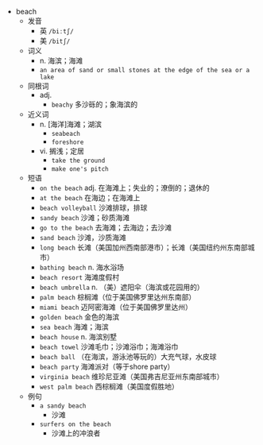 - beach
  - 发音
    - 英 `/biːtʃ/`
    - 美 `/bitʃ/`
  - 词义
    - n. 海滨；海滩
    - `an area of sand or small stones at the edge of the sea or a lake`
  - 同根词
    - adj.
      - `beachy` 多沙砾的；象海滨的
  - 近义词
    - n. [海洋]海滩；湖滨
      - `seabeach`
      - `foreshore`
    - vi. 搁浅；定居
      - `take the ground`
      - `make one's pitch`
  - 短语
    - `on the beach` adj. 在海滩上；失业的；潦倒的；退休的 
    - `at the beach` 在海边；在海滩上 
    - `beach volleyball` 沙滩排球，排球 
    - `sandy beach` 沙滩；砂质海滩 
    - `go to the beach` 去海滩；去海边；去沙滩 
    - `sand beach` 沙滩，沙质海滩 
    - `long beach` 长滩（美国加州西南部港市）；长滩（美国纽约州东南部城市） 
    - `bathing beach` n. 海水浴场 
    - `beach resort` 海滩度假村 
    - `beach umbrella` n. （美）遮阳伞（海滨或花园用的） 
    - `palm beach` 棕榈滩（位于美国佛罗里达州东南部） 
    - `miami beach` 迈阿密海滩（位于美国佛罗里达州） 
    - `golden beach` 金色的海滨 
    - `sea beach` 海滩；海滨 
    - `beach house` n. 海滨别墅 
    - `beach towel` 沙滩毛巾；沙滩浴巾；海滩浴巾 
    - `beach ball` （在海滨，游泳池等玩的）大充气球，水皮球 
    - `beach party` 海滩派对（等于shore party） 
    - `virginia beach` 维珍尼亚滩（美国弗吉尼亚州东南部城市） 
    - `west palm beach` 西棕榈滩（美国度假胜地） 
  - 例句
    - `a sandy beach`
      - 沙滩
    - `surfers on the beach`
      - 沙滩上的冲浪者

